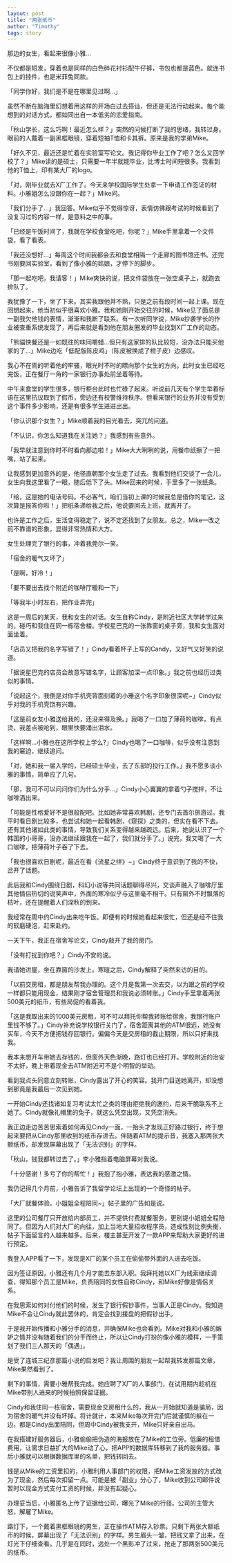 ```yaml
---
layout: post
title: "两张纸币"
author: "Timothy"
tags: story 
---
```


那边的女生，看起来很像小雅...

不仅都是短发，穿着也是同样的白色碎花衬衫配牛仔裤，书包也都是蓝色。就连书包上的挂件，也是米菲兔同款。

「同学你好，我们是不是在哪里见过啊...」

虽然不断在脑海里幻想着用这样的开场白过去搭讪，但还是无法行动起来。每个能想到的对话方式，都如同出自一本低劣的恋爱指南。

「秋山学长，这么巧啊！最近怎么样？」突然的问候打断了我的思绪，我转过身。眼前的人戴着一副黑框眼镜，穿着短袖T恤和卡其裤。原来是我的学弟Mike。

「好久不见，最近还是忙着在实验室写论文。我记得你毕业工作了吧？怎么又回学校了？」Mike读的是硕士，只需要一年半就能毕业，比博士时间短很多。我看到他的T恤上，印有某大厂的logo。

「对，刚毕业就去X厂工作了。今天来学校国际学生处拿一下申请工作签证的材料。小雅姐怎么没跟你在一起？」Mike问。

「我们分手了...」我回答。Mike似乎不觉得惊讶，表情仿佛跟考试的时候看到了没复习过的内容一样，是意料之中的事。

「已经是午饭时间了，我就在学校食堂吃吧，你呢？」Mike手里拿着一个文件袋，看了看表。

「我还没想好...」每周这个时间我都会去和食堂相隔一个走廊的图书馆还书。还完书刚要回实验室，看到了像小雅的姑娘，才停下的脚步。

「那一起吃吧，我请客！」Mike爽快的说，把文件袋放在一张空桌子上，就跑去排队了。

我犹豫了一下，坐了下来。其实我跟他并不熟，只是之前有段时间一起上课。现在回想起来，他当初似乎很喜欢小雅。我和她刚开始交往的时候，Mike见了面总是一副我欠他钱的表情，渐渐和我断了联系。有一次听同学说，Mike抄袭学长的作业被查重系统发现了，再后来就是看到他在朋友圈发的毕业找到X厂工作的动态。

「熊貓快餐还是一如既往的味同嚼蜡...但只有这家排的队比较短，没办法只能买他家的了...」Mike边吃「低配版陈皮鸡」（陈皮被换成了橙子皮）边感叹。

我心不在焉的听着他的牢骚，眼光时不时的瞟向那个女生的方向。此时女生已经吃完饭，正在餐厅一角的一家银行办事处前坐着等待。

中午来食堂的学生很多，银行柜台此时也忙碌了起来。听说前几天有个学生举着标语在这里抗议取到了假币，旁边还有校警维持秩序。但看来银行的业务并没有受到这个事件多少影响，还是有很多学生进进出出。

「你认识那个女生？」Mike顺着我的目光看去，突兀的问道。

「不认识，你怎么知道我在关注她？」我感到有些意外。

「我早就注意到你时不时看向那边啦！」Mike大大咧咧的说，用餐巾纸擦了一把嘴，站了起来。

让我感到更加意外的是，他径直朝那个女生走了过去。我看到他们交谈了一会儿，女生向我这里看了一眼，随后低下了头。Mike回来的时候，手里多了一张纸条。

「给，这是她的电话号码。不必客气，咱们当初上课的时候我总是借你的笔记，这次算是报答你啦！」把纸条递给我之后，他说要回去上班，就离开了。

也许是工作之后，生活变得稳定了，说不定还找到了女朋友。总之，Mike一改之前不靠谱的形象，显得非常热情和大方。

女生处理完了银行的事，冲着我莞尔一笑。



「宿舍的暖气又坏了」

「是啊，好冷！」

「要不要出去找个附近的咖啡厅暖和一下」

「等我半小时左右，把作业弄完」

这是一周后的某天，我和女生的对话。女生自称Cindy，是附近社区大学转学过来的，碰巧和我住在同一栋宿舍楼。学校星巴克的一张靠窗的桌子旁，我和女生面对面坐着。

「店员又把我的名字写错了！」Cindy看着杯子上写的Candy，又好气又好笑的说道。

「据说星巴克的店员会故意写错名字，让顾客加深一点印象。」我之前也经历过类似的事情。

「说起这个，我倒是对你手机壳背面刻着的小雅这个名字印象很深呢~」Cindy似乎对我的手机壳饶有兴趣。

「这是前女友小雅送给我的，还没来得及换。」我喝了一口加了薄荷的咖啡，有点烫，我差点被呛到，眼里快要涌出泪水。

「这样啊...小雅也在这所学校上学么?」Cindy也喝了一口咖啡，似乎没有注意到我的窘迫，继续追问。

「对，她和我一届入学的，已经硕士毕业，去了东部的投行工作。」我不愿多谈小雅的事情，简单应了几句。

「那，我可不可以问问你们为什么分手...」Cindy小心翼翼的拿着勺子搅拌，不让咖啡洒出来。

「可能是性格爱好不是很般配吧。比如她非常喜欢韩剧，还专门去首尔旅游过。我平时看日剧比较多，也尝试和她一起看韩剧，《窥探》之类的，但实在看不下去。还有其他诸如此类的事情，导致我们关系变得越来越疏远。后来，她说认识了一个韩国的小哥哥，没办法继续跟我在一起了，我们就分手了。」说完，我又喝了一大口咖啡，把薄荷叶子吞了下去。

「我也很喜欢日剧呢，最近在看《流星之绊》~」Cindy终于意识到了我的不快，岔开了话题。

此后我和Cindy围绕日剧，科幻小说等共同话题聊得尽兴，交谈声融入了咖啡厅里其他情侣热切的说笑声中，外面的寒冷似乎与这里毫不相干。只有窗外不时飘落的枯叶，还在提醒着人们深秋的到来。



我经常在周中约Cindy出来吃午饭。即便有的时候她看起来很忙，但还是经不住我的软磨硬泡，赶来赴约。

一天下午，我正在宿舍写论文，Cindy敲开了我的房门。

「没有打扰到你吧？」Cindy不安的说。

我请她进屋，坐在靠窗的沙发上。寒暄之后，Cindy解释了突然来访的目的。

「以前交房租，都是朋友帮我办理的。这个月是我第一次去交，以为跟之前的学校一样都只能用现金，结果刚才宿舍管理员和我说必须转账。」Cindy手里拿着两张500美元的纸币，有些局促的看着我。

「这是我取出来的1000美元房租，可不可以拜托你帮我转账给宿舍，我银行账户里钱不够了。」Cindy补充说学校银行关门了，宿舍距离其他的ATM很远，她没有买车，今天不方便把钱存回银行。偏偏今天是交房租的截止期限，所以只好来找我。

我本来想开车带她去存钱的，但窗外天色渐晚，路灯也已经打开。学校附近的治安不太好，晚上带着现金去ATM附近可不是个明智的举动。

看到我点头同意立刻转账，Cindy露出了开心的笑容。我开门目送她离开，却没想到那竟是我最后一次见到她。

一开始Cindy还找诸如复习考试太忙之类的理由拒绝我的邀约，后来干脆联系不上她了。Cindy就像礼帽里的兔子，就这么凭空出现，又凭空消失。

我正边走边苦苦思索着如何再见Cindy一面，一抬头才发现正好路过银行，终于想起来要把从Cindy那里收到的纸币存进去。伴随着ATM的提示音，我塞入那两张大额纸币，却发现屏幕出现了「无法识别」的字样。



「秋山，钱我都转过去了。」李小雅指着电脑屏幕对我说。

「十分感谢！多亏了你的帮忙！」我抱了抱小雅，表达我的感激之情。

我仍记得几个月前，小雅告诉了我留学论坛上出现的一个奇怪的帖子。

「大厂就餐体验，小姐姐全程陪同~」帖子里的广告如是说。

这里的公司餐厅只开放给内部员工，并不提供付费就餐服务，更别提小姐姐全程陪同了。但因为人们对大厂的向往，加上当地大量招收程序员，造成性别比例失衡，帖子下面留言的人越来越多。后来，楼主甚至开发了一款APP来帮助大家更好的进行预定。

我登入APP看了一下，发现是X厂的某个员工在偷偷带外面的人进去吃饭。

因为签证原因，小雅还有几个月才能去东部入职。我拜托她以X厂为线索继续调查，得知那个员工是Mike，负责陪同的女性自称Cindy，和Mike好像是情侣关系。

在我思索如何对付他们的时候，发生了银行假钞事件，当事人正是Cindy。我知道Mike不会让Cindy就此罢休的，肯定会找到接盘的把假钞出手。

于是我开始传播和小雅分手的消息，并确保Mike也会看到。Mike对我和小雅的嫉妒之情并没有随着我们的分手而终止，所以让Cindy打扮的像小雅的模样，一手策划了我们三人那天的「偶遇」。

是受了连城三纪彦那篇小说的启发吧？我让周围的朋友一起帮我转发那篇文章，Mike果然看到了。

剩下的事情，需要小雅帮我完成。她应聘了X厂的人事部门，在试用期内趁机在Mike带别人进来的时候拍照保留证据。

Cindy和我住同一栋宿舍，需要现金交房租什么的，我从一开始就知道是骗局，因为宿舍的暖气并没有坏掉。将计就计，本来Mike每次开完门后就谨慎的躲在一边，都是Cindy出面陪同，但周中Cindy被我支开，Mike只好亲自出马。

在我搭建好服务器后，小雅偷偷把伪造的海报放在了Mike的工位旁。低廉的租借费用，让需求日益扩大的Mike动了心，把APP的数据库转移到了我的服务器。事后小雅就可以根据数据库里的名单，把钱转回去。

钱是从Mike的工资里扣的，小雅利用人事部门的权限，把Mike工资发放的方式改为了现金，然后每次扣留一点。可能是被「副业」分心了，Mike收到公司邮件说暂时以现金方式支付工资的时候，并没有起疑心。

办理妥当后，小雅匿名上传了证据给公司，曝光了Mike的行径。公司的主管大怒，解雇了Mike。



路灯下，一个戴着黑框眼镜的男生，正在操作ATM存入钞票。只剩下两张大额纸币的时候，屏幕出现了「无法识别」的字样。男生眉头一皱，把钱又拿了出来，在灯光下仔细查看。几乎是在同时，远处一个黑影冲了过来，抢走了那两张500美元的纸币。

